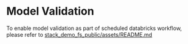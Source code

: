 # Model Validation
To enable model validation as part of scheduled databricks workflow, please refer to [stack_demo_fs_public/assets/README.md](../assets/README.md)